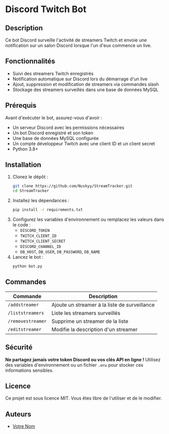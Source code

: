 # Discord Twitch Bot

## Description
Ce bot Discord surveille l'activité de streamers Twitch et envoie une notification sur un salon Discord lorsque l'un d'eux commence un live.

## Fonctionnalités
- Suivi des streamers Twitch enregistrés
- Notification automatique sur Discord lors du démarrage d'un live
- Ajout, suppression et modification de streamers via commandes slash
- Stockage des streamers surveillés dans une base de données MySQL

## Prérequis
Avant d'exécuter le bot, assurez-vous d'avoir :

- Un serveur Discord avec les permissions nécessaires
- Un bot Discord enregistré et son token
- Une base de données MySQL configurée
- Un compte développeur Twitch avec une client ID et un client secret
- Python 3.8+

## Installation
1. Clonez le dépôt :
   ```sh
   git clone https://github.com/Nuskyy/StreamTracker.git
   cd StreamTracker
   ```
2. Installez les dépendances :
   ```sh
   pip install -r requirements.txt
   ```
3. Configurez les variables d'environnement ou remplacez les valeurs dans le code :
   - `DISCORD_TOKEN`
   - `TWITCH_CLIENT_ID`
   - `TWITCH_CLIENT_SECRET`
   - `DISCORD_CHANNEL_ID`
   - `DB_HOST`, `DB_USER`, `DB_PASSWORD`, `DB_NAME`
4. Lancez le bot :
   ```sh
   python bot.py
   ```

## Commandes
| Commande           | Description |
|--------------------|-------------|
| `/addstreamer`     | Ajoute un streamer à la liste de surveillance |
| `/liststreamers`   | Liste les streamers surveillés |
| `/removestreamer`  | Supprime un streamer de la liste |
| `/editstreamer`    | Modifie la description d'un streamer |

## Sécurité
**Ne partagez jamais votre token Discord ou vos clés API en ligne !**
Utilisez des variables d'environnement ou un fichier `.env` pour stocker ces informations sensibles.

## Licence
Ce projet est sous licence MIT. Vous êtes libre de l'utiliser et de le modifier.

## Auteurs
- [Votre Nom](https://github.com/Nuskyy)


